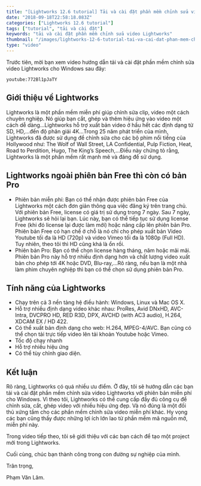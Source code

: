```yaml
---
title: "[Lightworks 12.6 tutorial] Tải và cài đặt phần mềm chỉnh sửa video Lightworks cho Windows"
date: "2018-09-18T22:58:18.083Z"
categories: ["Lightworks 12.6 tutorial"]
tags: ["tutorial", "tải và cài đặt"]
keywords: "tải và cài đặt phần mềm chỉnh sửa video Lightworks"
thumbnail: "/images/lightworks-12-6-tutorial-tai-va-cai-dat-phan-mem-chinh-sua-video-lightworks-cho-windows.jpg"
type: "video"
---
```


Trước tiên, mời bạn xem video hướng dẫn tải và cài đặt phần mềm chỉnh sửa video Lightworks cho Windows sau đây:

`youtube:772Bl1pJaTY`

## Giới thiệu về Lightworks

Lightworks là một phần mềm miễn phí giúp chỉnh sửa clip, video một cách chuyên nghiệp. Nó giúp bạn cắt, ghép và thêm hiệu ứng vào video một cách dễ dàng…Lightworks hỗ trợ xuất bản video ở hầu hết các định dạng từ SD, HD,…đến độ phân giải 4K…Trong 25 năm phát triển của mình, Lightworks đã được sử dụng để chỉnh sửa cho các bộ phim nổi tiếng của Hollywood như: The Wolf of Wall Street, LA Confidential, Pulp Fiction, Heat, Road to Perdition, Hugo, The King’s Speech,…Điều này chứng tỏ rằng, Lightworks là một phần mềm rất mạnh mẽ và đáng để sử dụng.

## Lightworks ngoài phiên bản Free thì còn có bản Pro

  * Phiên bản miễn phí: Bạn có thể nhận được phiên bản Free của Lightworks một cách đơn giản thông qua việc đăng ký trên trang chủ. Với phiên bản Free, license có giá trị sử dụng trong 7 ngày. Sau 7 ngày, Lightworks sẽ hỏi lại bạn. Lúc này, bạn có thể tiếp tục sử dụng license Free (khi đó license lại được làm mới) hoặc nâng cấp lên phiên bản Pro. Phiên bản Free có hạn chế ở chỗ là nó chỉ cho phép xuất bản Video Youtube tối đa là HD (720p) và video Vimeo tối đa là 1080p (Full HD). Tuy nhiên, theo tôi thì HD cũng khá là ổn rồi.
  * Phiên bản Pro: Bạn có thể chọn license hàng tháng, năm hoặc mãi mãi. Phiên bản Pro này hỗ trợ nhiều định dạng hơn và chất lượng video xuất bản cho phép tới 4K hoặc DVD, Blu-ray,…Rõ ràng, nếu bạn là một nhà làm phim chuyên nghiệp thì bạn có thể chọn sử dụng phiên bản Pro.

## Tính năng của Lightworks

  * Chạy trên cả 3 nền tảng hệ điều hành: Windows, Linux và Mac OS X.
  * Hỗ trợ nhiều định dạng video khác nhau: ProRes, Avid DNxHD, AVC-Intra, DVCPRO HD, RED R3D, DPX, AVCHD (with AC3 audio), H.264, XDCAM EX / HD 422.
  * Có thể xuất bản định dạng cho web: H.264, MPEG-4/AVC. Bạn cũng có thể chọn tải trực tiếp video lên tải khoản Youtube hoặc Vimeo.
  * Tốc độ chạy nhanh
  * Hỗ trợ nhiều hiệu ứng
  * Có thể tùy chỉnh giao diện.

## Kết luận

Rõ ràng, Lightworks có quá nhiều ưu điểm. Ở đây, tôi sẽ hướng dẫn các bạn tải và cài đặt phần mềm chỉnh sửa video Lightworks với phiên bản miễn phí cho Windows. Vì theo tôi, Lightworks có thể cung cấp đầy đủ công cụ để chỉnh sửa, cắt, ghép video với nhiều hiệu ứng đẹp. Và nó đúng là một đối thủ xứng tầm cho các phần mềm chỉnh sửa video miễn phí khác. Hy vọng các bạn cũng thấy được những lợi ích lớn lao từ phần mềm mã nguồn mở, miễn phí này.

Trong video tiếp theo, tôi sẽ giới thiệu với các bạn cách để tạo một project mới trong Lightworks.

Cuối cùng, chúc bạn thành công trong con đường sự nghiệp của mình.

Trân trọng,

Phạm Văn Lâm.